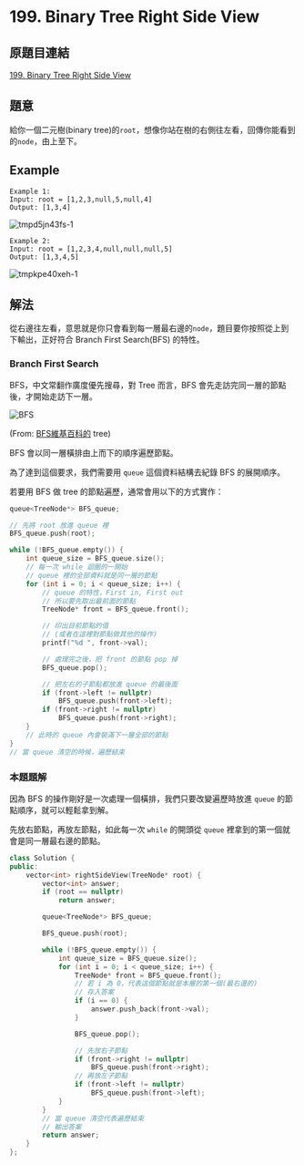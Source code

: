 # 199. Binary Tree Right Side View

## 原題目連結
[199. Binary Tree Right Side View](https://leetcode.com/problems/binary-tree-right-side-view/description/)

## 題意
給你一個二元樹(binary tree)的`root`，想像你站在樹的右側往左看，回傳你能看到的`node`，由上至下。

## Example
```
Example 1:
Input: root = [1,2,3,null,5,null,4]
Output: [1,3,4]
```
![tmpd5jn43fs-1](https://github.com/user-attachments/assets/2ec537b4-8290-449f-9dbd-98d77b16f1fe)


```
Example 2:
Input: root = [1,2,3,4,null,null,null,5]
Output: [1,3,4,5]
```
![tmpkpe40xeh-1](https://github.com/user-attachments/assets/a7b41d13-1cec-43b5-a69a-65be22b7696d)



## 解法
從右邊往左看，意思就是你只會看到每一層最右邊的`node`，題目要你按照從上到下輸出，正好符合 Branch First Search(BFS) 的特性。

### Branch First Search
BFS，中文常翻作廣度優先搜尋，對 Tree 而言，BFS 會先走訪完同一層的節點後，才開始走訪下一層。

![BFS](https://github.com/user-attachments/assets/1fd5bf3b-ca63-4738-b8cf-97ea1d85f815)

(From: [BFS維基百科的](https://zh.wikipedia.org/zh-tw/%E5%B9%BF%E5%BA%A6%E4%BC%98%E5%85%88%E6%90%9C%E7%B4%A2) tree)

BFS 會以同一層橫排由上而下的順序遍歷節點。

為了達到這個要求，我們需要用 `queue` 這個資料結構去紀錄 BFS 的展開順序。

若要用 BFS 做 tree 的節點遍歷，通常會用以下的方式實作：
```c++
queue<TreeNode*> BFS_queue;

// 先將 root 放進 queue 裡
BFS_queue.push(root);

while (!BFS_queue.empty()) {
    int queue_size = BFS_queue.size();
    // 每一次 while 迴圈的一開始
    // queue 裡的全部資料就是同一層的節點
    for (int i = 0; i < queue_size; i++) {
        // queue 的特性，First in, First out
        // 所以要先取出最前面的節點
        TreeNode* front = BFS_queue.front();

        // 印出目前節點的值
        // (或者在這裡對節點做其他的操作)
        printf("%d ", front->val);

        // 處理完之後，把 front 的節點 pop 掉
        BFS_queue.pop();

        // 把左右的子節點都放進 queue 的最後面
        if (front->left != nullptr)
            BFS_queue.push(front->left);
        if (front->right != nullptr)
            BFS_queue.push(front->right);
    }
    // 此時的 queue 內會裝滿下一層全部的節點
}
// 當 queue 清空的時候，遍歷結束
```

### 本題題解
因為 BFS 的操作剛好是一次處理一個橫排，我們只要改變遍歷時放進 `queue` 的節點順序，就可以輕鬆拿到解。

先放右節點，再放左節點，如此每一次 `while` 的開頭從 `queue` 裡拿到的第一個就會是同一層最右邊的節點。

```c++
class Solution {
public:
    vector<int> rightSideView(TreeNode* root) {
        vector<int> answer;
        if (root == nullptr)
            return answer;

        queue<TreeNode*> BFS_queue;

        BFS_queue.push(root);

        while (!BFS_queue.empty()) {
            int queue_size = BFS_queue.size();
            for (int i = 0; i < queue_size; i++) {
                TreeNode* front = BFS_queue.front();
                // 若 i 為 0，代表這個節點就是本層的第一個(最右邊的)
                // 存入答案
                if (i == 0) {
                    answer.push_back(front->val);
                }

                BFS_queue.pop();

                // 先放右子節點
                if (front->right != nullptr)
                    BFS_queue.push(front->right);
                // 再放左子節點
                if (front->left != nullptr)
                    BFS_queue.push(front->left);
            }
        }
        // 當 queue 清空代表遍歷結束
        // 輸出答案
        return answer;
    }
};
```
